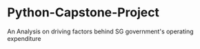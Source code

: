 # Python-Capstone-Project
An Analysis on driving factors behind SG government's operating expenditure

